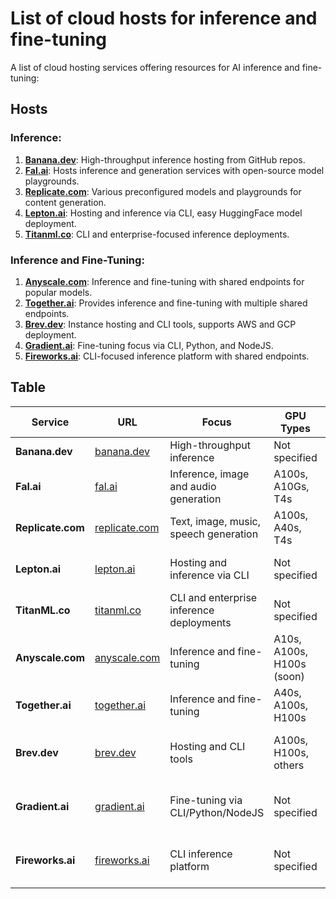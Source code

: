 # List of cloud hosts for inference and fine-tuning

A list of cloud hosting services offering resources for AI inference and fine-tuning:

## Hosts

### Inference:
1. [**Banana.dev**](https://banana.dev/): High-throughput inference hosting from GitHub repos.
2. [**Fal.ai**](https://fal.ai/): Hosts inference and generation services with open-source model playgrounds.
3. [**Replicate.com**](https://replicate.com/): Various preconfigured models and playgrounds for content generation.
4. [**Lepton.ai**](https://lepton.ai/): Hosting and inference via CLI, easy HuggingFace model deployment.
5. [**Titanml.co**](https://titanml.co/): CLI and enterprise-focused inference deployments.

### Inference and Fine-Tuning:
1. [**Anyscale.com**](https://anyscale.com/): Inference and fine-tuning with shared endpoints for popular models.
2. [**Together.ai**](https://together.ai/): Provides inference and fine-tuning with multiple shared endpoints.
3. [**Brev.dev**](https://brev.dev/): Instance hosting and CLI tools, supports AWS and GCP deployment.
4. [**Gradient.ai**](https://gradient.ai/): Fine-tuning focus via CLI, Python, and NodeJS.
5. [**Fireworks.ai**](https://fireworks.ai/): CLI-focused inference platform with shared endpoints.

## Table
| Service | URL | Focus | GPU Types | Pricing | Additional Features |
|---------|-----|-------|-----------|---------|---------------------|
| **Banana.dev** | [banana.dev](https://www.banana.dev/) | High-throughput inference | Not specified | Scales to zero | Deploys from GitHub repo |
| **Fal.ai** | [fal.ai](https://www.fal.ai/) | Inference, image and audio generation | A100s, A10Gs, T4s | Scales to zero | Playgrounds and shared endpoints |
| **Replicate.com** | [replicate.com](https://replicate.com/) | Text, image, music, speech generation | A100s, A40s, T4s | [Scales to zero](https://replicate.com/pricing) | Preconfigured models and playgrounds |
| **Lepton.ai** | [lepton.ai](https://www.lepton.ai/) | Hosting and inference via CLI | Not specified | [Scales to zero](https://www.lepton.ai/pricing) | Deploys HuggingFace models |
| **TitanML.co** | [titanml.co](https://titanml.co/) | CLI and enterprise inference deployments | Not specified | Not specified | - |
| **Anyscale.com** | [anyscale.com](https://www.anyscale.com/endpoints) | Inference and fine-tuning | A10s, A100s, H100s (soon) | Not specified | Shared endpoints for various models |
| **Together.ai** | [together.ai](https://www.together.ai/) | Inference and fine-tuning | A40s, A100s, H100s | [Scales to zero](https://www.together.ai/pricing) | 68 shared endpoints and playgrounds |
| **Brev.dev** | [brev.dev](https://brev.dev/) | Hosting and CLI tools | A100s, H100s, others | [Varies](https://brev.dev/pricing), Free for existing cloud | Deploys to AWS and GCP |
| **Gradient.ai** | [gradient.ai](https://gradient.ai/) | Fine-tuning via CLI/Python/NodeJS | Not specified | Not specified | Online console for job management |
| **Fireworks.ai** | [fireworks.ai](https://fireworks.ai/) | CLI inference platform | Not specified | [Varies](https://readme.fireworks.ai/page/pricing) | Shared endpoints, supports LoRA addons |
